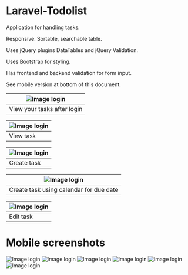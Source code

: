 # Laravel-Todolist
Application for handling tasks. 

Responsive. Sortable, searchable table.

Uses jQuery plugins DataTables and jQuery Validation.

Uses Bootstrap for styling.

Has frontend and backend validation for form input.

See mobile version at bottom of this document.

| ![Image login](/screenshots/tasks_index.JPG)   | 
| ------------- | 
| View your tasks after login| 

| ![Image login](/screenshots/view.JPG)   | 
| ------------- | 
| View task| 

| ![Image login](/screenshots/create.JPG?)   | 
| ------------- | 
| Create task| 

| ![Image login](/screenshots/create_calendar.JPG?)   | 
| ------------- | 
| Create task using calendar for due date| 

| ![Image login](/screenshots/edit.JPG)   | 
| ------------- | 
| Edit task| 

# Mobile screenshots
![Image login](/screenshots/tasks_index_mobile.JPG) 
![Image login](/screenshots/tasks_index_nav_mobile.JPG) 
![Image login](/screenshots/view_mobile.JPG) 
![Image login](/screenshots/create_mobile.JPG) 
![Image login](/screenshots/create_calendar_mobile.JPG) 
![Image login](/screenshots/edit_mobile.JPG) 





